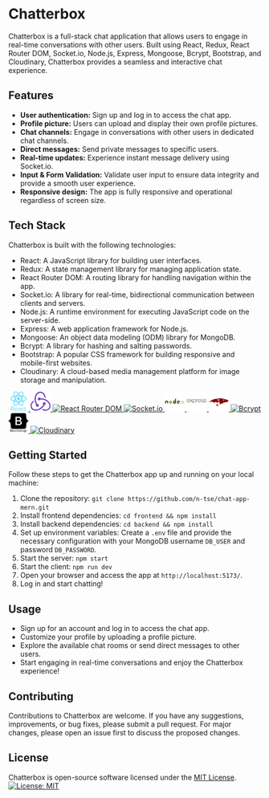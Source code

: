 <!-- <p align="center"><img width=20% src="https://github.com/n-tse/chat-app-mern/blob/main/frontend/src/assets/chatapplogo.png"></p> -->
# Chatterbox

Chatterbox is a full-stack chat application that allows users to engage in real-time conversations with other users. Built using React, Redux, React Router DOM, Socket.io, Node.js, Express, Mongoose, Bcrypt, Bootstrap, and Cloudinary, Chatterbox provides a seamless and interactive chat experience.

## Features

- **User authentication:** Sign up and log in to access the chat app.
- **Profile picture:** Users can upload and display their own profile pictures.
- **Chat channels:** Engage in conversations with other users in dedicated chat channels.
- **Direct messages:** Send private messages to specific users.
- **Real-time updates:** Experience instant message delivery using Socket.io.
- **Input & Form Validation:** Validate user input to ensure data integrity and provide a smooth user experience.
- **Responsive design:** The app is fully responsive and operational regardless of screen size.

## Tech Stack

Chatterbox is built with the following technologies:

- React: A JavaScript library for building user interfaces.
- Redux: A state management library for managing application state.
- React Router DOM: A routing library for handling navigation within the app.
- Socket.io: A library for real-time, bidirectional communication between clients and servers.
- Node.js: A runtime environment for executing JavaScript code on the server-side.
- Express: A web application framework for Node.js.
- Mongoose: An object data modeling (ODM) library for MongoDB.
- Bcrypt: A library for hashing and salting passwords.
- Bootstrap: A popular CSS framework for building responsive and mobile-first websites.
- Cloudinary: A cloud-based media management platform for image storage and manipulation.
<p align="left">
  <a href="https://reactjs.org/" target="_blank" rel="noreferrer">
    <img src="https://raw.githubusercontent.com/devicons/devicon/master/icons/react/react-original-wordmark.svg" alt="React.js" width="40" height="40"/>
  </a>
  <a href="https://redux.js.org/" target="_blank" rel="noreferrer">
    <img src="https://raw.githubusercontent.com/devicons/devicon/master/icons/redux/redux-original.svg" alt="Redux" width="40" height="40"/>
  </a>
  <a href="https://reactrouter.com/" target="_blank" rel="noreferrer">
    <img src="https://www.svgrepo.com/show/354262/react-router.svg" alt="React Router DOM" width="40" height="40"/>
  </a>
  <a href="https://socket.io/" target="_blank" rel="noreferrer">
    <img src="https://www.vectorlogo.zone/logos/socketio/socketio-icon.svg" alt="Socket.io" width="40" height="40"/>
  </a>
  <a href="https://nodejs.org/" target="_blank" rel="noreferrer">
    <img src="https://raw.githubusercontent.com/devicons/devicon/master/icons/nodejs/nodejs-original-wordmark.svg" alt="Node.js" width="40" height="40"/>
  </a>
  <a href="https://expressjs.com/" target="_blank" rel="noreferrer">
    <img src="https://raw.githubusercontent.com/devicons/devicon/master/icons/express/express-original-wordmark.svg" alt="Express" width="40" height="40"/>
  </a>
  <a href="https://mongoosejs.com/" target="_blank" rel="noreferrer">
    <img src="https://raw.githubusercontent.com/github/explore/80688e429a7d4ef2fca1e82350fe8e3517d3494d/topics/mongoose/mongoose.png" alt="Mongoose" width="40" height="40"/>
  </a>
  <a href="https://www.npmjs.com/package/bcrypt" target="_blank" rel="noreferrer">
    <img src="https://www.vectorlogo.zone/logos/npmjs/npmjs-ar21.svg" alt="Bcrypt" width="40" height="40"/>
  </a>
  <a href="https://getbootstrap.com/" target="_blank" rel="noreferrer">
    <img src="https://raw.githubusercontent.com/devicons/devicon/master/icons/bootstrap/bootstrap-plain-wordmark.svg" alt="Bootstrap" width="40" height="40"/>
  </a>
  <a href="https://cloudinary.com/" target="_blank" rel="noreferrer">
    <img src="https://www.gartner.com/imagesrv/peer-insights/vendors/logos/cloudinary.png" alt="Cloudinary" width="40" height="40"/>
  </a>
</p>

## Getting Started

Follow these steps to get the Chatterbox app up and running on your local machine:

1. Clone the repository: `git clone https://github.com/n-tse/chat-app-mern.git`
2. Install frontend dependencies: `cd frontend && npm install`
3. Install backend dependencies: `cd backend && npm install`
4. Set up environment variables: Create a `.env` file and provide the necessary configuration with your MongoDB username `DB_USER` and password `DB_PASSWORD`.
5. Start the server: `npm start`
6. Start the client: `npm run dev`
7. Open your browser and access the app at `http://localhost:5173/`.
8. Log in and start chatting!

## Usage

- Sign up for an account and log in to access the chat app.
- Customize your profile by uploading a profile picture.
- Explore the available chat rooms or send direct messages to other users.
- Start engaging in real-time conversations and enjoy the Chatterbox experience!

## Contributing

Contributions to Chatterbox are welcome. If you have any suggestions, improvements, or bug fixes, please submit a pull request. For major changes, please open an issue first to discuss the proposed changes.

## License

Chatterbox is open-source software licensed under the [MIT License](LICENSE).\
[![License: MIT](https://img.shields.io/badge/License-MIT-yellow.svg)](https://opensource.org/licenses/MIT)


